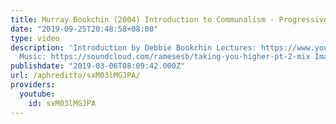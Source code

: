 ```yaml
---
title: Murray Bookchin (2004) Introduction to Communalism - Progressive House Mix
date: "2019-09-25T20:48:58+08:00"
type: video
description: 'Introduction by Debbie Bookchin Lectures: https://www.youtube.com/watch?v=3q7F60v6Bog&feature=youtu.be
  Music: https://soundcloud.com/ramesesb/taking-you-higher-pt-2-mix Image: https://i0.wp.com/funologist.org/wp-content/uploads/2015/03/ecotopia-landscape.png?ssl=1'
publishdate: "2019-03-06T08:09:42.000Z"
url: /aphreditto/sxM03lMGJPA/
providers:
  youtube:
    id: sxM03lMGJPA
---
```

